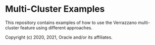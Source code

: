 # Multi-Cluster Examples

This repository contains examples of how to use the Verrazzano multi-cluster feature using different approaches.


Copyright (c) 2020, 2021, Oracle and/or its affiliates.
